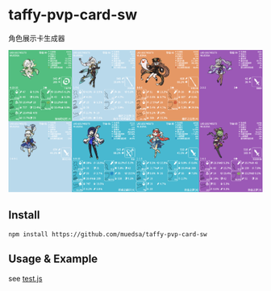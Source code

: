 # taffy-pvp-card-sw

角色展示卡生成器

![Test Image](test/test.png)

## Install

```
npm install https://github.com/muedsa/taffy-pvp-card-sw
```

## Usage & Example

see [test.js](https://github.com/MUedsa/taffy-pvp-card-sw/blob/main/test/test.js)
